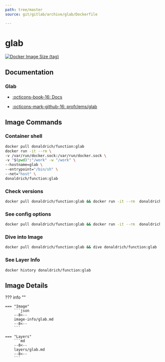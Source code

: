 ```yaml
---
path: tree/master
source: git/gitlab/archive/glab/Dockerfile

---
```


# glab

[![Docker Image Size (tag)](https://img.shields.io/docker/image-size/donaldrich/function/glab?color=blue&label=donaldrich/function:glab&logo=docker&style=flat-square)](https://hub.docker.com/r/donaldrich/function/glab)

## Documentation

### Glab

* [:octicons-book-16: Docs](https://clementsam.tech/glab)

* [:octicons-mark-github-16: profclems/glab](https://github.com/profclems/glab)

## Image Commands

### Container shell

```sh
docker pull donaldrich/function:glab
docker run -it --rm \
-v /var/run/docker.sock:/var/run/docker.sock \
-v "$(pwd)":"/work" -w "/work" \
--hostname=glab \
--entrypoint="/bin/sh" \
--net="host" \
donaldrich/function:glab
```

### Check versions

```sh
docker pull donaldrich/function:glab && docker run -it --rm  donaldrich/function:glab validate
```

### See config options

```sh
docker pull donaldrich/function:glab && docker run -it --rm  donaldrich/function:glab help
```

### Dive into Image

```sh
docker pull donaldrich/function:glab && dive donaldrich/function:glab
```

### See Layer Info

```sh
docker history donaldrich/function:glab
```

## Image Details

??? info ""

    === "Image"
        ```json
        --8<--
        image-info/glab.md
        --8<--
        ```

    === "Layers"
        ```md
        --8<--
        layers/glab.md
        --8<--
        ```
